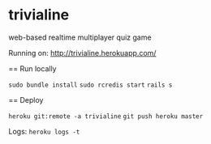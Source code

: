 trivialine
==========

web-based realtime multiplayer quiz game

Running on: 
http://trivialine.herokuapp.com/


== Run locally

`sudo bundle install`
`sudo rcredis start`
`rails s`


== Deploy

`heroku git:remote -a trivialine`
`git push heroku master`

Logs: 
`heroku logs -t`

